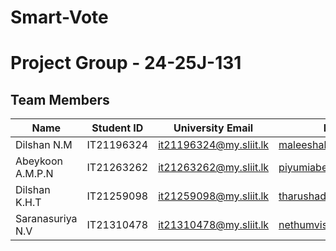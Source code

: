 # Smart-Vote
# Project Group - 24-25J-131

## Team Members

| Name                        | Student ID  | University Email                | Personal Email                      |
|-----------------------------|-------------|----------------------------------|--------------------------------------|
| Dilshan N.M         | IT21196324  | [it21196324@my.sliit.lk](mailto:it21196324@my.sliit.lk) | [maleeshahirug@gmail.com](mailto:maleeshahirug@gmail.com) |
| Abeykoon A.M.P.N                  | IT21263262  | [it21263262@my.sliit.lk](mailto:it21263262@my.sliit.lk) | [piyumiabeykoon1619@gmail.com](mailto:piyumiabeykoon1619@gmail.com) |
| Dilshan K.H.T | IT21259098 | [it21259098@my.sliit.lk](mailto:it21259098@my.sliit.lk) | [tharushad2001@gmail.com](mailto:tharushad2001@gmail.com) |
| Saranasuriya N.V       | IT21310478  | [it21310478@my.sliit.lk](mailto:it21310478@my.sliit.lk) | [nethumvishwadinu@gmail.com](mailto:nethumvishwadinu@gmail.com) |
